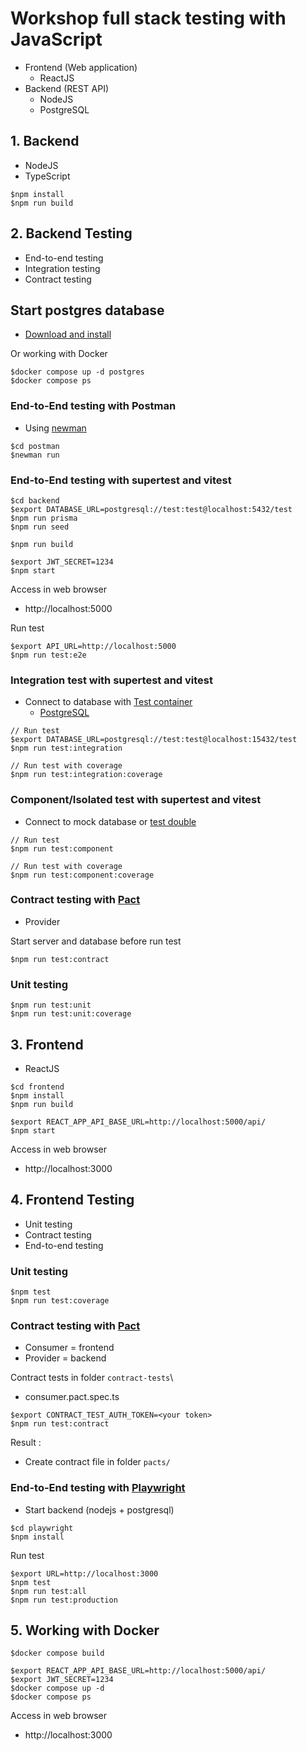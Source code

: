 # Workshop full stack testing with JavaScript
* Frontend (Web application)
  * ReactJS
* Backend (REST API)
  * NodeJS
  * PostgreSQL

## 1. Backend
* NodeJS
* TypeScript
```
$npm install
$npm run build
```

## 2. Backend Testing
* End-to-end testing
* Integration testing
* Contract testing

## Start postgres database
* [Download and install](https://www.postgresql.org/download/)

Or working with Docker
```
$docker compose up -d postgres
$docker compose ps
```

### End-to-End testing with Postman
* Using [newman](https://www.npmjs.com/package/newman)
```
$cd postman
$newman run
```

### End-to-End testing with supertest and vitest
```
$cd backend
$export DATABASE_URL=postgresql://test:test@localhost:5432/test
$npm run prisma
$npm run seed

$npm run build 

$export JWT_SECRET=1234
$npm start
```
Access in web browser
* http://localhost:5000

Run test
```
$export API_URL=http://localhost:5000
$npm run test:e2e
```

### Integration test with supertest and vitest
* Connect to database with [Test container](https://testcontainers.com/)
  * [PostgreSQL](https://testcontainers.com/modules/postgresql/?language=nodejs)
```
// Run test
$export DATABASE_URL=postgresql://test:test@localhost:15432/test
$npm run test:integration

// Run test with coverage
$npm run test:integration:coverage
```

### Component/Isolated test with supertest and vitest
* Connect to mock database or [test double](http://xunitpatterns.com/Test%20Double.html)
```
// Run test
$npm run test:component

// Run test with coverage
$npm run test:component:coverage
```

### Contract testing with [Pact](https://docs.pact.io/)
* Provider

Start server and database before run test
```
$npm run test:contract
```

### Unit testing
```
$npm run test:unit
$npm run test:unit:coverage
```

## 3. Frontend 
* ReactJS
```
$cd frontend
$npm install
$npm run build

$export REACT_APP_API_BASE_URL=http://localhost:5000/api/
$npm start
```
Access in web browser
* http://localhost:3000

## 4. Frontend Testing
* Unit testing
* Contract testing
* End-to-end testing

### Unit testing
```
$npm test
$npm run test:coverage
```

### Contract testing with [Pact](https://docs.pact.io/)
* Consumer = frontend
* Provider = backend

Contract tests in folder `contract-tests`\
* consumer.pact.spec.ts

```
$export CONTRACT_TEST_AUTH_TOKEN=<your token>
$npm run test:contract
```

Result :
* Create contract file in folder `pacts/`

### End-to-End testing with [Playwright](https://playwright.dev/)
* Start backend (nodejs + postgresql)

```
$cd playwright
$npm install
```

Run test
```
$export URL=http://localhost:3000
$npm test
$npm run test:all
$npm run test:production
```

## 5. Working with Docker
```
$docker compose build

$export REACT_APP_API_BASE_URL=http://localhost:5000/api/
$export JWT_SECRET=1234
$docker compose up -d
$docker compose ps
```

Access in web browser
* http://localhost:3000
